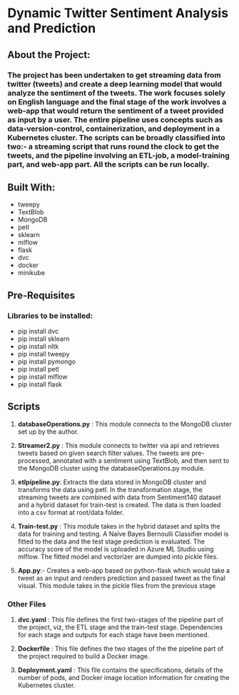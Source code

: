 # **Dynamic Twitter Sentiment Analysis and Prediction**

## **About the Project**:

### The project has been undertaken to get streaming data from twitter (tweets) and create a deep learning model that would analyze the sentiment of the tweets. The work focuses solely on English language and the final stage of the work involves a web-app that would return the sentiment of a tweet provided as input by a user. The entire pipeline uses concepts such as data-version-control, containerization, and deployment in a Kubernetes cluster. The scripts can be broadly classified into two:- a streaming script that runs round the clock to get the tweets, and the pipeline involving an ETL-job, a model-training part, and web-app part. All the scripts can be run locally.

## **Built With**: 
- tweepy
- TextBlob
- MongoDB
- petl
- sklearn
- mlflow
- flask
- dvc
- docker
- minikube

## **Pre-Requisites**
### Libraries to be installed:

- pip install dvc
- pip install sklearn
- pip install nltk
- pip install tweepy
- pip install pymongo
- pip install petl
- pip install mlflow
- pip install flask

## **Scripts**

1.	**databaseOperations.py** :  This module connects to the MongoDB cluster set up by the author.

2.	**Streamer2.py** : This module connects to twitter via api and retrieves tweets based on given search filter values. The tweets are pre-processed, annotated with a sentiment using TextBlob, and then sent to the MongoDB cluster using the databaseOperations.py module.

3.	**etlpipeline.py**: Extracts the data stored in MongoDB cluster and transforms the data using petl. In the transformation stage, the streaming tweets are combined with data from Sentiment140 dataset and a hybrid dataset for train-test is created. The data is then loaded into a csv format at root/data folder. 

4.	**Train-test.py** : This module takes in the hybrid dataset and splits the data for training and testing. A Naïve Bayes Bernoulli Classifier model is fitted to the data and the test stage prediction is evaluated. The accuracy score of the model is uploaded in Azure ML Studio using mlflow. The fitted model and vectorizer are dumped into pickle files. 

5.	**App.py**:- Creates a web-app based on python-flask which would take a tweet as an input and renders prediction and passed tweet as the final visual. This module takes in the pickle files from the previous stage

### Other Files

1.	**dvc.yaml** :  This file defines the first two-stages of the pipeline part of the project, viz, the ETL stage and the train-test stage. Dependencies for each stage and outputs for each stage have been mentioned. 

2.	**Dockerfile** : This file defines the two stages of the the pipeline part of the project required to build a Docker image.

3.	**Deployment.yaml** : This file contains the specifications, details of the number of pods, and Docker image location information for creating the Kubernetes cluster. 




